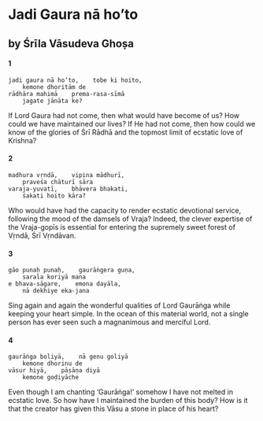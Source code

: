 # Jadi Gaura nā ho’to

## by Śrīla Vāsudeva Ghoṣa

#### 1

    jadi gaura nā ho’to,    tobe ki hoito,
        kemone dhoritām de
    rādhāra mahimā    prema-rasa-sīmā
        jagate jānāta ke?

If Lord Gaura had not come, then what would have become of us? How could we have maintained our lives? If He had not come, then how could we know of the glories of Śrī Rādhā and the topmost limit of ecstatic love of Krishna?

#### 2

    madhura vṛndā,    vipina mādhurī,
        praveśa chāturī sāra
    varaja-yuvatī,    bhāvera bhakati,
        śakati hoito kāra?

Who would have had the capacity to render ecstatic devotional service, following the mood of the damsels of Vraja? Indeed, the clever expertise of the Vraja-gopīs is essential for entering the supremely sweet forest of Vṛndā, Śrī Vṛndāvan.

#### 3

    gāo punaḥ punaḥ,    gaurāṅgera guṇa,
        sarala koriyā mana
    e bhava-sāgare,    emona dayāla,
        nā dekhiye eka-jana

Sing again and again the wonderful qualities of Lord Gaurāṅga while keeping your heart simple. In the ocean of this material world, not a single person has ever seen such a magnanimous and merciful Lord.

#### 4

    gaurāṅga boliyā,    nā genu goliyā
        kemone dhorinu de
    vāsur hiyā,    pāṣāṇa diyā
        kemone goḍiyāche

Even though I am chanting ‘Gaurāṅga!’ somehow I have not melted in ecstatic love. So how have I maintained the burden of this body? How is it that the creator has given this Vāsu a stone in place of his heart?

